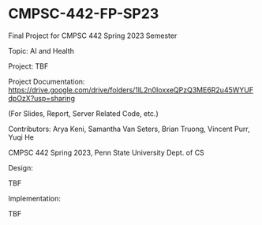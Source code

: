 # CMPSC-442-FP-SP23

Final Project for CMPSC 442 Spring 2023 Semester

Topic: AI and Health

Project: TBF

Project Documentation: https://drive.google.com/drive/folders/1IL2n0IoxxeQPzQ3ME6R2u45WYUFdpOzX?usp=sharing

(For Slides, Report, Server Related Code, etc.)

Contributors: Arya Keni, Samantha Van Seters, Brian Truong, Vincent Purr, Yuqi He 

CMPSC 442 Spring 2023, Penn State University Dept. of CS


Design:



TBF




Implementation:


TBF


